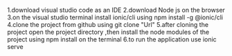 <!-- Instructions to start an application -->
1.download visual studio code as an IDE
2.download Node js on the browser
3.on the visual studio terminal install ionic/cli using npm install -g @ionic/cli
4.clone the project from github using git clone "Url"
5.after  cloning the  project open the project directory ,then install the node modules of the project using npm install on the terminal
6.to run the application use ionic serve
